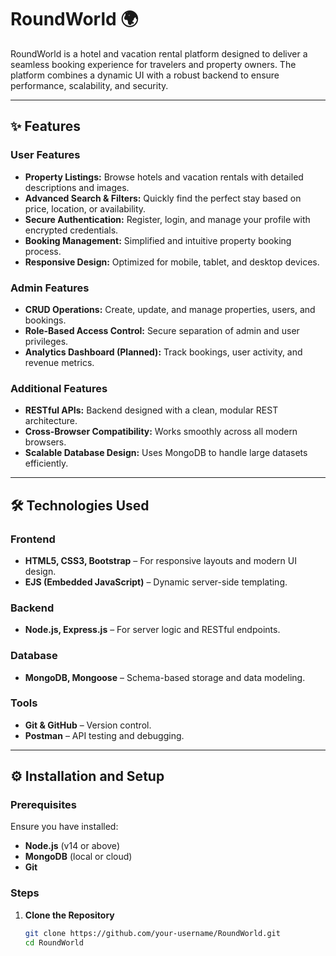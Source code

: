 # RoundWorld 🌍

RoundWorld is a hotel and vacation rental platform designed to deliver a seamless booking experience for travelers and property owners. The platform combines a dynamic UI with a robust backend to ensure performance, scalability, and security.

---

## ✨ Features

### **User Features**
- **Property Listings:** Browse hotels and vacation rentals with detailed descriptions and images.  
- **Advanced Search & Filters:** Quickly find the perfect stay based on price, location, or availability.  
- **Secure Authentication:** Register, login, and manage your profile with encrypted credentials.  
- **Booking Management:** Simplified and intuitive property booking process.  
- **Responsive Design:** Optimized for mobile, tablet, and desktop devices.

### **Admin Features**
- **CRUD Operations:** Create, update, and manage properties, users, and bookings.  
- **Role-Based Access Control:** Secure separation of admin and user privileges.  
- **Analytics Dashboard (Planned):** Track bookings, user activity, and revenue metrics.

### **Additional Features**
- **RESTful APIs:** Backend designed with a clean, modular REST architecture.  
- **Cross-Browser Compatibility:** Works smoothly across all modern browsers.  
- **Scalable Database Design:** Uses MongoDB to handle large datasets efficiently.

---

## 🛠 Technologies Used

### **Frontend**
- **HTML5, CSS3, Bootstrap** – For responsive layouts and modern UI design.  
- **EJS (Embedded JavaScript)** – Dynamic server-side templating.

### **Backend**
- **Node.js, Express.js** – For server logic and RESTful endpoints.

### **Database**
- **MongoDB, Mongoose** – Schema-based storage and data modeling.

### **Tools**
- **Git & GitHub** – Version control.  
- **Postman** – API testing and debugging.

---

## ⚙ Installation and Setup

### **Prerequisites**
Ensure you have installed:
- **Node.js** (v14 or above)  
- **MongoDB** (local or cloud)  
- **Git**

### **Steps**
1. **Clone the Repository**
   ```bash
   git clone https://github.com/your-username/RoundWorld.git
   cd RoundWorld
